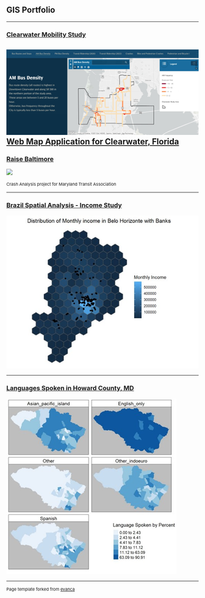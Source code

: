 ## GIS Portfolio

---
### [Clearwater Mobility Study](projects/ClearwaterProject/index.md)
[<img src="/images/Clearwater_BusFrequency.jpg?raw=true"/>](/pdf/Headway_extraction.pdf)
<a href="https://storymaps.arcgis.com/stories/edb73bf91e904ed2a7bca50f06425b48">Web Map Application for Clearwater, Florida
---
### [Raise Baltimore](/projects/raisebaltimore/index.md)
[<img src="/images/RaiseBalt_ShortGif.gif?raw=true"/>](/pdf/RaiseBaltimore_PDFmaps_compressed.pdf)
<p style="font-size:11px">Crash Analysis project for Maryland Transit Association


---
### [Brazil Spatial Analysis - Income Study](/pdf/486_final_text.pdf/pdf/final_proj.pdf)
[<img src="/images/belohorizonte.jpg?raw=true"/>](/pdf/final_proj.pdf)

---
### [Languages Spoken in Howard County, MD](/pdf/langmap_image.pdf)
[<img src="/images/github_langmap.jpg?raw=true"/>](/pdf/github_langmap.pdf)




---
<p style="font-size:11px">Page template forked from <a href="https://github.com/evanca/quick-portfolio">evanca</a></p>
<!-- Remove above link if you don't want to attibute -->
